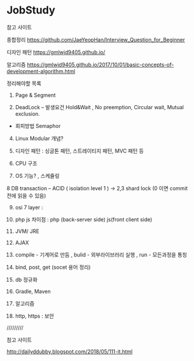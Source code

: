 # JobStudy


참고 사이트

종합정리
https://github.com/JaeYeopHan/Interview_Question_for_Beginner


디자인 패턴
https://gmlwjd9405.github.io/



알고리즘
https://gmlwjd9405.github.io/2017/10/01/basic-concepts-of-development-algorithm.html

정리해야할 목록

1.  Page & Segment

2.  DeadLock – 발생요건 Hold&Wait , No preemption, Circular wait, Mutual exclusion.
-  회피방법 Semaphor


4. Linux Modular 개념?

5. 디자인 패턴 : 싱글톤 패턴, 스트레이티지 패턴, MVC 패턴 등

6. CPU 구조

7. OS 기능? , 스케쥴링

8 DB transaction – ACID ( isolation level 1 ) → 2,3 shard lock (0 이면 commit전에 읽을 수 있음)

9. osi 7 layer :  

10. php js 차이점  : php (back-server side) js(front client side)


13. JVM/ JRE

14.  AJAX  

15.  compile - 기계어로 만듬 , bulid - 외부라이브러리 실행 , run - 모든과정을 통칭 

16.   bind, post, get (socet 용어 정리)

18.  db 정규화

19.  Gradle, Maven

20. 알고리즘
21.  http, https : 보안


/////////



참고 사이트



http://dailyddubby.blogspot.com/2018/05/111-it.html



